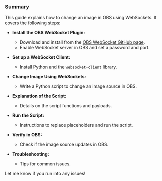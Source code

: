 ### Summary

This guide explains how to change an image in OBS using WebSockets. It covers the following steps:

- **Install the OBS WebSocket Plugin:**
    - Download and install from the [OBS WebSocket GitHub page](https://github.com/obsproject/obs-websocket).
    - Enable WebSocket server in OBS and set a password and port.

- **Set up a WebSocket Client:**
    - Install Python and the `websocket-client` library.

- **Change Image Using WebSockets:**
    - Write a Python script to change an image source in OBS.

- **Explanation of the Script:**
    - Details on the script functions and payloads.

- **Run the Script:**
    - Instructions to replace placeholders and run the script.

- **Verify in OBS:**
    - Check if the image source updates in OBS.

- **Troubleshooting:**
    - Tips for common issues.

Let me know if you run into any issues!
